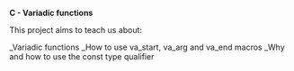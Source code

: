 **C - Variadic functions**

This project aims to teach us about:

_Variadic functions
_How to use va_start, va_arg and va_end macros
_Why and how to use the const type qualifier
